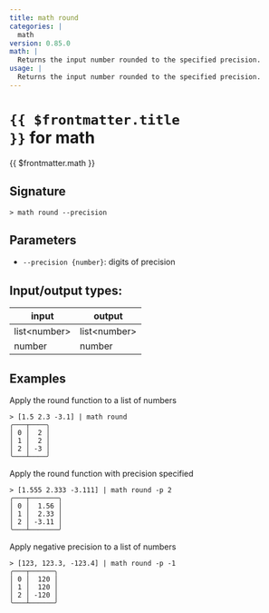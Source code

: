 ```yaml
---
title: math round
categories: |
  math
version: 0.85.0
math: |
  Returns the input number rounded to the specified precision.
usage: |
  Returns the input number rounded to the specified precision.
---
```

<!-- This file is automatically generated. Please edit the command in https://github.com/nushell/nushell instead. -->

# <code>{{ $frontmatter.title }}</code> for math

<div class='command-title'>{{ $frontmatter.math }}</div>

## Signature

```> math round --precision```

## Parameters

 -  `--precision {number}`: digits of precision


## Input/output types:

| input        | output       |
| ------------ | ------------ |
| list\<number\> | list\<number\> |
| number       | number       |
## Examples

Apply the round function to a list of numbers
```shell
> [1.5 2.3 -3.1] | math round
╭───┬────╮
│ 0 │  2 │
│ 1 │  2 │
│ 2 │ -3 │
╰───┴────╯

```

Apply the round function with precision specified
```shell
> [1.555 2.333 -3.111] | math round -p 2
╭───┬───────╮
│ 0 │  1.56 │
│ 1 │  2.33 │
│ 2 │ -3.11 │
╰───┴───────╯

```

Apply negative precision to a list of numbers
```shell
> [123, 123.3, -123.4] | math round -p -1
╭───┬──────╮
│ 0 │  120 │
│ 1 │  120 │
│ 2 │ -120 │
╰───┴──────╯

```
